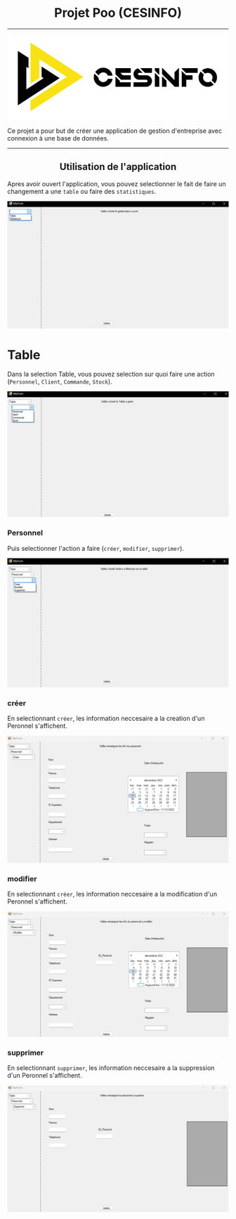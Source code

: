 <h1 align="center">Projet Poo (CESINFO)</h1>

----

<p align="center"> 
  <a href="" rel="noopener">
 <img src="https://github.com/TheAypisamFpv/Projet-poo/blob/main/logo/CESINFO_fond_blancpdn.png" alt="CESINFO_fond_blanc"></a>
</p>

Ce projet a pour but de créer une application de gestion d'entreprise avec connexion à une base de données.

---

<h2 align="center"> Utilisation de l'application </h2>



Apres avoir ouvert l'application, vous pouvez selectionner le fait de faire un changement a une `table` ou faire des `statistiques`.
</p>
<p align="center"> 
  <a href="" rel="noopener">
 <img src="https://github.com/TheAypisamFpv/Projet-poo/blob/main/images/how_to_use/table-stats.png" alt="table-stats"></a>
</p>



# Table
​Dans la selection Table, vous pouvez selection sur quoi faire une action (`Personnel`, `Client`, `Commande`, `Stock`).
</p>
<p align="center"> 
  <a href="" rel="noopener">
 <img src="https://github.com/TheAypisamFpv/Projet-poo/blob/main/images/how_to_use/table_choix.png" alt="table_choix"></a>
</p>



### Personnel
​Puis selectionner l'action a faire (`créer`, `modifier`, `supprimer`).
</p>
<p align="center"> 
  <a href="" rel="noopener">
 <img src="https://github.com/TheAypisamFpv/Projet-poo/blob/main/images/how_to_use/table_personnel_choix.png" alt="table_personnel_choix"></a>
</p>


### créer
En selectionnant `créer`, les information neccesaire a la creation d'un Peronnel s'affichent.
</p>
<p align="center"> 
  <a href="" rel="noopener">
 <img src="https://github.com/TheAypisamFpv/Projet-poo/blob/main/images/how_to_use/table_personnel_creer.png" alt="table_personnel_creer"></a>
</p>

### modifier
En selectionnant `créer`, les information neccesaire a la modification d'un Peronnel s'affichent.
</p>
<p align="center"> 
  <a href="" rel="noopener">
 <img src="https://github.com/TheAypisamFpv/Projet-poo/blob/main/images/how_to_use/table_personnel_modif.png" alt="table_personnel_suppr"></a>
</p>

### supprimer
En selectionnant `supprimer`, les information neccesaire a la suppression d'un Peronnel s'affichent.
</p>
<p align="center"> 
  <a href="" rel="noopener">
 <img src="https://github.com/TheAypisamFpv/Projet-poo/blob/main/images/how_to_use/table_personnel_suppr.png" alt="table_personnel_suppr"></a>
</p>
